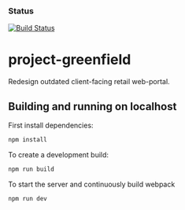 ### Status

[![Build Status](https://travis-ci.com/hrnyc23-vibranium/project-greenfield.png)](https://travis-ci.com/hrnyc23-vibranium/project-greenfield)

# project-greenfield

Redesign outdated client-facing retail web-portal.

## Building and running on localhost

First install dependencies:

```sh
npm install
```

To create a development build:

```sh
npm run build
```

To start the server and continuously build webpack

```sh
npm run dev
```

